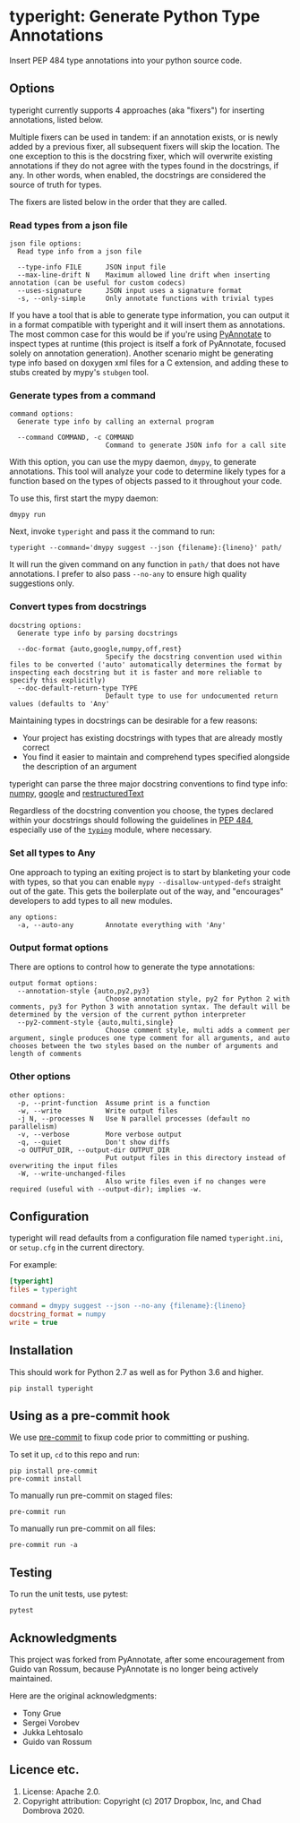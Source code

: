 # typeright: Generate Python Type Annotations

Insert PEP 484 type annotations into your python source code.

## Options

typeright currently supports 4 approaches (aka "fixers") for inserting
annotations, listed below.

Multiple fixers can be used in tandem: if an annotation exists, or is
newly added by a previous fixer, all subsequent fixers will skip the location.
The one exception to this is the docstring fixer, which will overwrite existing
annotations if they do not agree with the types found in the docstrings, if any.
In other words, when enabled, the docstrings are considered the source of truth for types.

The fixers are listed below in the order that they are called.

### Read types from a json file

```
json file options:
  Read type info from a json file

  --type-info FILE      JSON input file
  --max-line-drift N    Maximum allowed line drift when inserting annotation (can be useful for custom codecs)
  --uses-signature      JSON input uses a signature format
  -s, --only-simple     Only annotate functions with trivial types
```

If you have a tool that is able to generate type information, you can output
it in a format compatible with typeright and it will insert them as annotations.
The most common case for this would be if you're using
[PyAnnotate](https://github.com/dropbox/pyannotate) to inspect types at
runtime (this project is itself a fork of PyAnnotate, focused solely on annotation
generation).  Another scenario might be generating type info based on doxygen
xml files for a C extension, and adding these to stubs created by mypy's `stubgen`
tool.

### Generate types from a command

```
command options:
  Generate type info by calling an external program

  --command COMMAND, -c COMMAND
                        Command to generate JSON info for a call site

```

With this option, you can use the mypy daemon, `dmypy`, to generate annotations.
This tool will analyze your code to determine likely types for a function
based on the types of objects passed to it throughout your code.

To use this, first start the mypy daemon:

```
dmypy run
```

Next, invoke `typeright` and pass it the command to run:

```
typeright --command='dmypy suggest --json {filename}:{lineno}' path/
```

It will run the given command on any function in `path/` that does not have annotations.
I prefer to also pass `--no-any` to ensure high quality suggestions only.

### Convert types from docstrings

```
docstring options:
  Generate type info by parsing docstrings

  --doc-format {auto,google,numpy,off,rest}
                        Specify the docstring convention used within files to be converted ('auto' automatically determines the format by inspecting each docstring but it is faster and more reliable to specify this explicitly)
  --doc-default-return-type TYPE
                        Default type to use for undocumented return values (defaults to 'Any'
```

Maintaining types in docstrings can be desirable for a few reasons:

- Your project has existing docstrings with types that are already mostly correct
- You find it easier to maintain and comprehend types specified alongside the
  description of an argument

typeright can parse the three major docstring conventions to find type info: [numpy](http://sphinxcontrib-napoleon.readthedocs.io/en/latest/example_numpy.html#example-numpy), [google](http://sphinxcontrib-napoleon.readthedocs.io/en/latest/example_google.html) and [restructuredText](https://thomas-cokelaer.info/tutorials/sphinx/docstring_python.html#template-py-source-file)

Regardless of the docstring convention you choose, the types declared within your
docstrings should following the guidelines in [PEP 484](https://www.python.org/dev/peps/pep-0484/),
especially use of the [`typing`](https://docs.python.org/3/library/typing.html)
module, where necessary.

### Set all types to Any

One approach to typing an exiting project is to start by blanketing your code
with types, so that you can enable `mypy --disallow-untyped-defs`
straight out of the gate. This gets the boilerplate out of the way, and
"encourages" developers to add types to all new modules.

```
any options:
  -a, --auto-any        Annotate everything with 'Any'
```

### Output format options

There are options to control how to generate the type annotations:

```
output format options:
  --annotation-style {auto,py2,py3}
                        Choose annotation style, py2 for Python 2 with comments, py3 for Python 3 with annotation syntax. The default will be determined by the version of the current python interpreter
  --py2-comment-style {auto,multi,single}
                        Choose comment style, multi adds a comment per argument, single produces one type comment for all arguments, and auto chooses between the two styles based on the number of arguments and length of comments
```

### Other options

```
other options:
  -p, --print-function  Assume print is a function
  -w, --write           Write output files
  -j N, --processes N   Use N parallel processes (default no parallelism)
  -v, --verbose         More verbose output
  -q, --quiet           Don't show diffs
  -o OUTPUT_DIR, --output-dir OUTPUT_DIR
                        Put output files in this directory instead of overwriting the input files
  -W, --write-unchanged-files
                        Also write files even if no changes were required (useful with --output-dir); implies -w.
```

## Configuration

typeright will read defaults from a configuration file named `typeright.ini`,
or `setup.cfg` in the current directory.

For example:

```ini
[typeright]
files = typeright

command = dmypy suggest --json --no-any {filename}:{lineno}
docstring_format = numpy
write = true
```

## Installation

This should work for Python 2.7 as well as for Python 3.6 and higher.

```
pip install typeright
```

## Using as a pre-commit hook

We use [pre-commit](https://pre-commit.com/) to fixup code prior to committing
or pushing.

To set it up, `cd` to this repo and run:
```
pip install pre-commit
pre-commit install
```

To manually run pre-commit on staged files:

```
pre-commit run
```

To manually run pre-commit on all files:
```
pre-commit run -a
```

## Testing

To run the unit tests, use pytest:

```
pytest
```

## Acknowledgments

This project was forked from PyAnnotate, after some encouragement from
Guido van Rossum, because PyAnnotate is no longer being actively maintained.

Here are the original acknowledgments:

- Tony Grue
- Sergei Vorobev
- Jukka Lehtosalo
- Guido van Rossum

## Licence etc.

1. License: Apache 2.0.
2. Copyright attribution: Copyright (c) 2017 Dropbox, Inc, and Chad Dombrova 2020.

